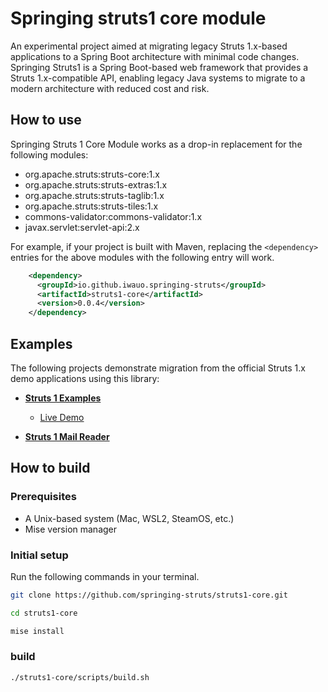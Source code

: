 Springing struts1 core module
=============================

An experimental project aimed at migrating legacy Struts 1.x-based applications
to a Spring Boot architecture with minimal code changes. Springing Struts1 is a
Spring Boot-based web framework that provides a Struts 1.x-compatible API,
enabling legacy Java systems to migrate to a modern architecture with reduced
cost and risk.

How to use
------------

Springing Struts 1 Core Module works as a drop-in replacement for the following
modules:

- org.apache.struts:struts-core:1.x
- org.apache.struts:struts-extras:1.x
- org.apache.struts:struts-taglib:1.x
- org.apache.struts:struts-tiles:1.x
- commons-validator:commons-validator:1.x
- javax.servlet:servlet-api:2.x

For example, if your project is built with Maven, replacing the `<dependency>`
entries for the above modules with the following entry will work.

```xml
    <dependency>
      <groupId>io.github.iwauo.springing-struts</groupId>
      <artifactId>struts1-core</artifactId>
      <version>0.0.4</version>
    </dependency>
```

Examples
------------

The following projects demonstrate migration from the official Struts 1.x demo
applications using this library:

- **[Struts 1 Examples](https://github.com/springing-struts/example-struts1-examples)**
  - [Live Demo](http://129.146.59.150)

- **[Struts 1 Mail Reader](https://github.com/springing-struts/example-struts1-mailreader)**


How to build
------------

### Prerequisites
- A Unix-based system (Mac, WSL2, SteamOS, etc.)
- Mise version manager
 
### Initial setup

Run the following commands in your terminal.
```bash
git clone https://github.com/springing-struts/struts1-core.git
```

```bash
cd struts1-core
```

```bash
mise install
```

### build

```bash
./struts1-core/scripts/build.sh
```
